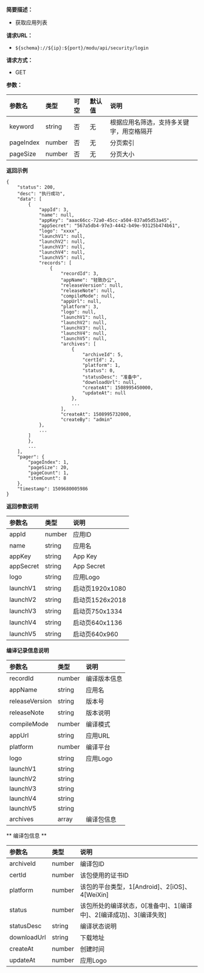 **简要描述：** 

- 获取应用列表

**请求URL：** 
- ` ${schema}://${ip}:${port}/modu/api/security/login `
  
**请求方式：**
- GET 

**参数：** 

| 参数名 | 类型 | 可空 | 默认值 | 说明 |
| :-- | :-- | :-- | :-- | :-- |
| keyword | string | 否 | 无 | 根据应用名筛选，支持多关键字，用空格隔开 |
| pageIndex | number | 否 | 无 | 分页索引 |
| pageSize | number | 否 | 无 | 分页大小 |

 **返回示例**

``` 
{
    "status": 200,
    "desc": "执行成功",
    "data": [
        {
            "appId": 3,
            "name": null,
            "appKey": "aaac66cc-72a0-45cc-a504-837a05d53a45",
            "appSecret": "567a5db4-97e3-4442-b49e-93125b474b61",
            "logo": "xxxx",
            "launchV1": null,
            "launchV2": null,
            "launchV3": null,
            "launchV4": null,
            "launchV5": null,
            "records": [
                {
                    "recordId": 3,
                    "appName": "轻致办公",
                    "releaseVersion": null,
                    "releaseNote": null,
                    "compileMode": null,
                    "appUrl": null,
                    "platform": 3,
                    "logo": null,
                    "launchV1": null,
                    "launchV2": null,
                    "launchV3": null,
                    "launchV4": null,
                    "launchV5": null,
                    "archives": [
                        {
                            "archiveId": 5,
                            "certId": 2,
                            "platform": 1,
                            "status": 0,
                            "statusDesc": "准备中",
                            "downloadUrl": null,
                            "createAt": 1508995450000,
                            "updateAt": null
                        },
                        ...
                    ],
                    "createAt": 1508995732000,
                    "createBy": "admin"
            },
            ...
        ]
        },
        ...
    ],
    "pager": {
        "pageIndex": 1,
        "pageSize": 20,
        "pageCount": 1,
        "itemCount": 8
    },
    "timestamp": 1509680005986
}
```

 **返回参数说明** 

| 参数名 | 类型 | 说明 |
| :-- | :-- | :-- |
| appId | number | 应用ID |
| name | string | 应用名 |
| appKey | string | App Key |
| appSecret | string | App Secret |
| logo | string | 应用Logo |
| launchV1 | string | 启动页1920x1080 |
| launchV2 | string | 启动页1526x2018 |
| launchV3 | string | 启动页750x1334 |
| launchV4 | string | 启动页640x1136 |
| launchV5 | string | 启动页640x960 |

 **编译记录信息说明** 

| 参数名 | 类型 | 说明 |
| :-- | :-- | :-- |
| recordId | number | 编译版本信息 |
| appName | string | 应用名 |
| releaseVersion | string | 版本号 |
| releaseNote | string | 版本说明 |
| compileMode | number | 编译模式 |
| appUrl | string | 应用URL |
| platform | number | 编译平台 |
| logo | string | 应用Logo |
| launchV1 | string |  |
| launchV2 | string |  |
| launchV3 | string |  |
| launchV4 | string |  |
| launchV5 | string |  |
| archives | array | 编译包信息 |

** 编译包信息 **

| 参数名 | 类型 | 说明 |
| :-- | :-- | :-- |
| archiveId | number | 编译包ID |
| certId | number | 该包使用的证书ID |
| platform | number | 该包的平台类型，1[Android]、2[iOS]、4[WeiXin] |
| status | number | 该包所处的编译状态，0[准备中]、1[编译中]、2[编译成功]、3[编译失败] |
| statusDesc | string | 编译状态说明 |
| downloadUrl | string | 下载地址 |
| createAt | number | 创建时间 |
| updateAt | number | 应用Logo |





